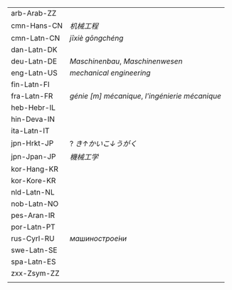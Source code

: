 | | |
|-|-|
| arb-Arab-ZZ |  |
| cmn-Hans-CN | _机械工程_ |
| cmn-Latn-CN | _jīxiè gōngchéng_ |
| dan-Latn-DK |  |
| deu-Latn-DE | _Maschinenbau_, _Maschinenwesen_ |
| eng-Latn-US | _mechanical engineering_ |
| fin-Latn-FI |  |
| fra-Latn-FR | _génie [m] mécanique_, _l'ingénierie mécanique_ |
| heb-Hebr-IL |  |
| hin-Deva-IN |  |
| ita-Latn-IT |  |
| jpn-Hrkt-JP | ? _き↑かいこ↓うがく_ |
| jpn-Jpan-JP | _機械工学_ |
| kor-Hang-KR |  |
| kor-Kore-KR |  |
| nld-Latn-NL |  |
| nob-Latn-NO |  |
| pes-Aran-IR |  |
| por-Latn-PT |  |
| rus-Cyrl-RU | _машинострое́ни_ |
| swe-Latn-SE |  |
| spa-Latn-ES |  |
| zxx-Zsym-ZZ |  |
|  |  |
